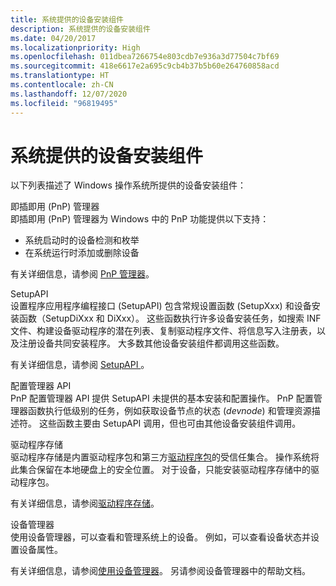 ```yaml
---
title: 系统提供的设备安装组件
description: 系统提供的设备安装组件
ms.date: 04/20/2017
ms.localizationpriority: High
ms.openlocfilehash: 011dbea7266754e803cdb7e936a3d77504c7bf69
ms.sourcegitcommit: 418e6617e2a695c9cb4b37b5b60e264760858acd
ms.translationtype: HT
ms.contentlocale: zh-CN
ms.lasthandoff: 12/07/2020
ms.locfileid: "96819495"
---
```

# <a name="system-provided-device-installation-components"></a>系统提供的设备安装组件


以下列表描述了 Windows 操作系统所提供的设备安装组件：

<a href="" id="plug-and-play--pnp--manager"></a>即插即用 (PnP) 管理器  
即插即用 (PnP) 管理器为 Windows 中的 PnP 功能提供以下支持：

-   系统启动时的设备检测和枚举
-   在系统运行时添加或删除设备

有关详细信息，请参阅 [PnP 管理器](pnp-manager.md)。

<a href="" id="setupapi"></a>SetupAPI  
设置程序应用程序编程接口 (SetupAPI) 包含常规设置函数 (SetupXxx) 和设备安装函数（SetupDiXxx 和 DiXxx）。 这些函数执行许多设备安装任务，如搜索 INF 文件、构建设备驱动程序的潜在列表、复制驱动程序文件、将信息写入注册表，以及注册设备共同安装程序。 大多数其他设备安装组件都调用这些函数。

有关详细信息，请参阅 [SetupAPI ](setupapi.md)。

<a href="" id="configuration-manager-api"></a>配置管理器 API  
PnP 配置管理器 API 提供 SetupAPI 未提供的基本安装和配置操作。 PnP 配置管理器函数执行低级别的任务，例如获取设备节点的状态 (*devnode*) 和管理资源描述符。 这些函数主要由 SetupAPI 调用，但也可由其他设备安装组件调用。

<a href="" id="driver-store"></a>驱动程序存储  
驱动程序存储是内置驱动程序包和第三方[驱动程序包](driver-packages.md)的受信任集合。 操作系统将此集合保留在本地硬盘上的安全位置。 对于设备，只能安装驱动程序存储中的驱动程序包。

有关详细信息，请参阅[驱动程序存储](driver-store.md)。

<a href="" id="device-manager"></a>设备管理器  
使用设备管理器，可以查看和管理系统上的设备。 例如，可以查看设备状态并设置设备属性。

有关详细信息，请参阅[使用设备管理器](using-device-manager.md)。 另请参阅设备管理器中的帮助文档。

 

 





